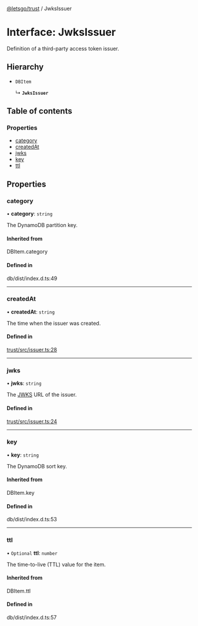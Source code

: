 [@letsgo/trust](../README.md) / JwksIssuer

# Interface: JwksIssuer

Definition of a third-party access token issuer.

## Hierarchy

- `DBItem`

  ↳ **`JwksIssuer`**

## Table of contents

### Properties

- [category](JwksIssuer.md#category)
- [createdAt](JwksIssuer.md#createdat)
- [jwks](JwksIssuer.md#jwks)
- [key](JwksIssuer.md#key)
- [ttl](JwksIssuer.md#ttl)

## Properties

### category

• **category**: `string`

The DynamoDB partition key.

#### Inherited from

DBItem.category

#### Defined in

db/dist/index.d.ts:49

___

### createdAt

• **createdAt**: `string`

The time when the issuer was created.

#### Defined in

[trust/src/issuer.ts:28](https://github.com/47chapters/letsgo/blob/11c7e19/packages/trust/src/issuer.ts#L28)

___

### jwks

• **jwks**: `string`

The [JWKS](https://tools.ietf.org/html/rfc7517) URL of the issuer.

#### Defined in

[trust/src/issuer.ts:24](https://github.com/47chapters/letsgo/blob/11c7e19/packages/trust/src/issuer.ts#L24)

___

### key

• **key**: `string`

The DynamoDB sort key.

#### Inherited from

DBItem.key

#### Defined in

db/dist/index.d.ts:53

___

### ttl

• `Optional` **ttl**: `number`

The time-to-live (TTL) value for the item.

#### Inherited from

DBItem.ttl

#### Defined in

db/dist/index.d.ts:57
